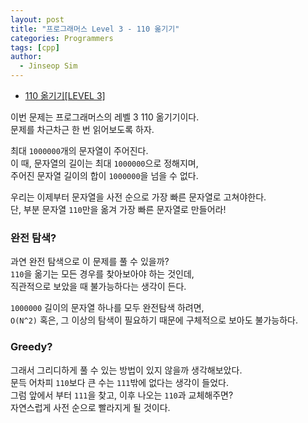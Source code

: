 ```yaml
---
layout: post
title: "프로그래머스 Level 3 - 110 옮기기"
categories: Programmers
tags: [cpp]
author:
  - Jinseop Sim
---
```

- [110 옮기기[LEVEL 3]](https://school.programmers.co.kr/learn/courses/30/lessons/77886)

이번 문제는 프로그래머스의 레벨 3 110 옮기기이다.  
문제를 차근차근 한 번 읽어보도록 하자.  

최대 ```1000000```개의 문자열이 주어진다.  
이 때, 문자열의 길이는 최대 ```1000000```으로 정해지며,  
주어진 문자열 길이의 합이 ```1000000```을 넘을 수 없다.  

우리는 이제부터 문자열을 사전 순으로 가장 빠른 문자열로 고쳐야한다.  
단, 부분 문자열 ```110```만을 옮겨 가장 빠른 문자열로 만들어라!  

### 완전 탐색?  
과연 완전 탐색으로 이 문제를 풀 수 있을까?  
```110```을 옮기는 모든 경우를 찾아보아야 하는 것인데,  
직관적으로 보았을 때 불가능하다는 생각이 든다.  

```1000000``` 길이의 문자열 하나를 모두 완전탐색 하려면,  
```O(N^2)``` 혹은, 그 이상의 탐색이 필요하기 때문에 구체적으로 보아도 불가능하다.  

### Greedy?
그래서 그리디하게 풀 수 있는 방법이 있지 않을까 생각해보았다.  
문득 어차피 ```110```보다 큰 수는 ```111```밖에 없다는 생각이 들었다.  
그럼 앞에서 부터 ```111```을 찾고, 이후 나오는 ```110```과 교체해주면?  
자연스럽게 사전 순으로 빨라지게 될 것이다.  
